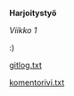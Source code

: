 **Harjoitystyö**

*Viikko 1*

:)

[gitlog.txt](https://github.com/weverhall/ot-harjoitustyo/blob/master/laskarit/viikko1/gitlog.txt)

[komentorivi.txt](https://github.com/weverhall/ot-harjoitustyo/blob/master/laskarit/viikko1/komentorivi.txt)
